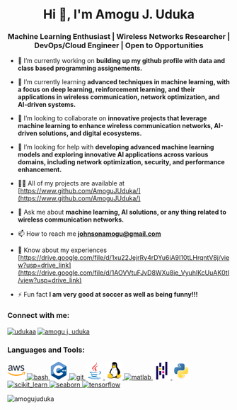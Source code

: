 <h1 align="center">Hi 👋, I'm Amogu J. Uduka</h1>
<h3 align="center">Machine Learning Enthusiast | Wireless Networks Researcher | DevOps/Cloud Engineer | Open to Opportunities</h3>

- 🔭 I’m currently working on **building up my github profile with data and class based programming assignements.**

- 🌱 I’m currently learning **advanced techniques in machine learning, with a focus on deep learning, reinforcement learning, and their applications in wireless communication, network optimization, and AI-driven systems.**

- 👯 I’m looking to collaborate on **innovative projects that leverage machine learning to enhance wireless communication networks, AI-driven solutions, and digital ecosystems.**

- 🤝 I’m looking for help with **developing advanced machine learning models and exploring innovative AI applications across various domains, including network optimization, security, and performance enhancement.**

- 👨‍💻 All of my projects are available at [https://www.github.com/AmoguJUduka/](https://www.github.com/AmoguJUduka/)

- 💬 Ask me about **machine learning, AI solutions, or any thing related to wireless communication networks.**

- 📫 How to reach me **johnsonamogu@gmail.com**

- 📄 Know about my experiences [https://drive.google.com/file/d/1xu22JejrRy4rDYu6iA9I10tLHrqntV8j/view?usp=drive_link](https://drive.google.com/file/d/1AOVVtuFJvD8WXu8ie_VyuhlKcUuAK0tI/view?usp=drive_link)

- ⚡ Fun fact **I am very good at soccer as well as being funny!!!**

<h3 align="left">Connect with me:</h3>
<p align="left">
<a href="https://twitter.com/udukaa" target="blank"><img align="center" src="https://raw.githubusercontent.com/rahuldkjain/github-profile-readme-generator/master/src/images/icons/Social/twitter.svg" alt="udukaa" height="30" width="40" /></a>
<a href="https://linkedin.com/in/amogu j. uduka" target="blank"><img align="center" src="https://raw.githubusercontent.com/rahuldkjain/github-profile-readme-generator/master/src/images/icons/Social/linked-in-alt.svg" alt="amogu j. uduka" height="30" width="40" /></a>
</p>

<h3 align="left">Languages and Tools:</h3>
<p align="left"> <a href="https://aws.amazon.com" target="_blank" rel="noreferrer"> <img src="https://raw.githubusercontent.com/devicons/devicon/master/icons/amazonwebservices/amazonwebservices-original-wordmark.svg" alt="aws" width="40" height="40"/> </a> <a href="https://www.gnu.org/software/bash/" target="_blank" rel="noreferrer"> <img src="https://www.vectorlogo.zone/logos/gnu_bash/gnu_bash-icon.svg" alt="bash" width="40" height="40"/> </a> <a href="https://www.w3schools.com/cpp/" target="_blank" rel="noreferrer"> <img src="https://raw.githubusercontent.com/devicons/devicon/master/icons/cplusplus/cplusplus-original.svg" alt="cplusplus" width="40" height="40"/> </a> <a href="https://git-scm.com/" target="_blank" rel="noreferrer"> <img src="https://www.vectorlogo.zone/logos/git-scm/git-scm-icon.svg" alt="git" width="40" height="40"/> </a> <a href="https://www.java.com" target="_blank" rel="noreferrer"> <img src="https://raw.githubusercontent.com/devicons/devicon/master/icons/java/java-original.svg" alt="java" width="40" height="40"/> </a> <a href="https://www.linux.org/" target="_blank" rel="noreferrer"> <img src="https://raw.githubusercontent.com/devicons/devicon/master/icons/linux/linux-original.svg" alt="linux" width="40" height="40"/> </a> <a href="https://www.mathworks.com/" target="_blank" rel="noreferrer"> <img src="https://upload.wikimedia.org/wikipedia/commons/2/21/Matlab_Logo.png" alt="matlab" width="40" height="40"/> </a> <a href="https://pandas.pydata.org/" target="_blank" rel="noreferrer"> <img src="https://raw.githubusercontent.com/devicons/devicon/2ae2a900d2f041da66e950e4d48052658d850630/icons/pandas/pandas-original.svg" alt="pandas" width="40" height="40"/> </a> <a href="https://www.python.org" target="_blank" rel="noreferrer"> <img src="https://raw.githubusercontent.com/devicons/devicon/master/icons/python/python-original.svg" alt="python" width="40" height="40"/> </a> <a href="https://scikit-learn.org/" target="_blank" rel="noreferrer"> <img src="https://upload.wikimedia.org/wikipedia/commons/0/05/Scikit_learn_logo_small.svg" alt="scikit_learn" width="40" height="40"/> </a> <a href="https://seaborn.pydata.org/" target="_blank" rel="noreferrer"> <img src="https://seaborn.pydata.org/_images/logo-mark-lightbg.svg" alt="seaborn" width="40" height="40"/> </a> <a href="https://www.tensorflow.org" target="_blank" rel="noreferrer"> <img src="https://www.vectorlogo.zone/logos/tensorflow/tensorflow-icon.svg" alt="tensorflow" width="40" height="40"/> </a> </p>

<p><img align="center" src="https://github-readme-stats.vercel.app/api/top-langs?username=amogujuduka&show_icons=true&locale=en&layout=compact" alt="amogujuduka" /></p>
